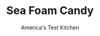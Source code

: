 ---
layout: ../../layouts/MarkdownPostLayout.astro
title: Sea Foam Candy
author: America's Test Kitchen
pubDate: 2023-03-15
description: "We set out to create a confection as light and airy as the ocean foam for which it is named."
image_url: https://res.cloudinary.com/hksqkdlah/image/upload/ar_1:1,c_fill,dpr_2.0,f_auto,fl_lossy.progressive.strip_profile,g_faces:auto,q_auto:low,w_344/4072_sfs-seafoam-cc-315453
tags: ["Desserts or Baked Goods","Candy","Cook's Country TV","Lost Recipes"]
calories: 5551
protein: 1
carbohydrates: 24
fats: 
fiber: 
ingredients: ["3 cups, pecan halves (12 ounces)","3/4 cup, water","1 3/4 cups (12¼ ounces), granulated sugar","1 1/2 cups packed (10½ ounces), light brown sugar","1 cup, light corn syrup","3 , large egg whites","1/8 teaspoon, table salt","1 teaspoon, vanilla extract","1 1/2 teaspoons, distilled white vinegar"]
serves: 36
time: ""
instructions: ["Adjust oven rack to middle position; heat oven to 350 degrees. Spread nuts in single layer on rimmed baking sheet. Toast nuts until fragrant and lightly browned, 10 to 12 minutes, stirring once or twice. Cool nuts to room temperature. Select 40 pecan halves for garnish and set aside; coarsely chop remaining nuts. Place chopped nuts in mesh strainer and shake to remove dust; set chopped nuts aside. Line 2 baking sheets with waxed or parchment paper; set aside.","Pour water into 2- to 3-quart heavy-bottomed saucepan; add sugars and corn syrup to center of saucepan, taking care to keep sugar granules from coating sides of pot. Bring to boil over high heat without stirring; reduce heat to medium and cook, without stirring, until syrup registers 255 degrees on instant-read or candy thermometer, about 14 minutes.","After reducing heat under sugar syrup, fit standing mixer with whisk attachment and beat egg whites at high speed until mixture forms stiff peaks when whisk is lifted, about 60 seconds; turn off mixer. When sugar syrup is ready and with mixer set at medium speed, pour syrup in slow, steady stream into egg whites; add salt. Increase speed to high and continue beating until mixture loses its sheen and holds medium-stiff peaks when whisk is lifted, 15 to 25 minutes. (Begin checking as soon as thin threads of mixture start to pull away from sides of bowl.) Add vanilla, vinegar, and chopped nuts; beat on medium speed until just combined, about 10 seconds.","Working quickly, drop rounded tablespoons of mixture (or use 1 3/4-inch spring-loaded ice cream scoop) onto prepared baking sheets. Garnish each round with pecan half, pressing gently to adhere. Let stand at room temperature until firm, 2 to 4 hours. Peel candies off paper and transfer to airtight container, sliding fresh sheets of waxed or parchment paper between layers of candies. Sea foam will keep for up to 1 week."]
nutrition: ["51 mg Potassium","26 mg Phosphorus","13 mg Calcium","12 mg Magnesium","20 mg Sodium","6 g Fat","3 g Monounsaturated","2 g Polyunsaturated","2 µg Folate (food)","23 g Sugars","10 g Water","24 g Carbs","2 µg Folate equivalent (total)","1 g Protein","154 kcal Energy","22 g Sugars, added","5551 calories"]
notes: "Youll need two pieces of equipment to make this confection: a standing mixer and an instant-read thermometer that can read high temperatures. (A candy thermometer is ideal.) These candies must be prepared on a dry day or in a dry, cool environment; they will not set up properly in hot or humid conditions."
---